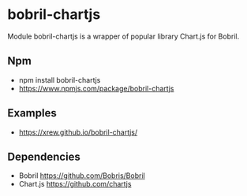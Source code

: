 # bobril-chartjs

Module bobril-chartjs is a wrapper of popular library Chart.js for Bobril.

## Npm
* npm install bobril-chartjs
* https://www.npmjs.com/package/bobril-chartjs

## Examples
* https://xrew.github.io/bobril-chartjs/

## Dependencies
* Bobril https://github.com/Bobris/Bobril
* Chart.js https://github.com/chartjs

